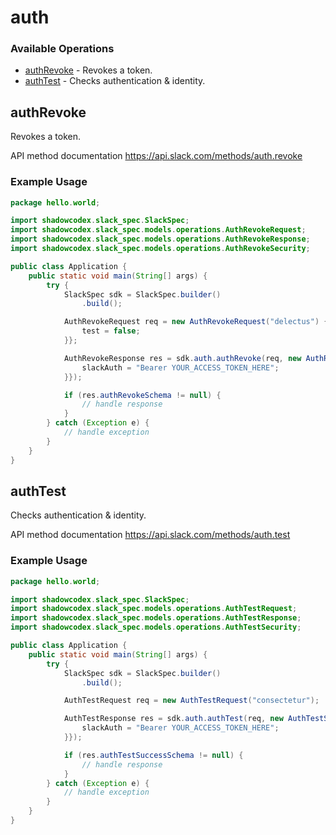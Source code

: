 # auth

### Available Operations

* [authRevoke](#authrevoke) - Revokes a token.
* [authTest](#authtest) - Checks authentication & identity.

## authRevoke

Revokes a token.

API method documentation
<https://api.slack.com/methods/auth.revoke>

### Example Usage

```java
package hello.world;

import shadowcodex.slack_spec.SlackSpec;
import shadowcodex.slack_spec.models.operations.AuthRevokeRequest;
import shadowcodex.slack_spec.models.operations.AuthRevokeResponse;
import shadowcodex.slack_spec.models.operations.AuthRevokeSecurity;

public class Application {
    public static void main(String[] args) {
        try {
            SlackSpec sdk = SlackSpec.builder()
                .build();

            AuthRevokeRequest req = new AuthRevokeRequest("delectus") {{
                test = false;
            }};            

            AuthRevokeResponse res = sdk.auth.authRevoke(req, new AuthRevokeSecurity("voluptate") {{
                slackAuth = "Bearer YOUR_ACCESS_TOKEN_HERE";
            }});

            if (res.authRevokeSchema != null) {
                // handle response
            }
        } catch (Exception e) {
            // handle exception
        }
    }
}
```

## authTest

Checks authentication & identity.

API method documentation
<https://api.slack.com/methods/auth.test>

### Example Usage

```java
package hello.world;

import shadowcodex.slack_spec.SlackSpec;
import shadowcodex.slack_spec.models.operations.AuthTestRequest;
import shadowcodex.slack_spec.models.operations.AuthTestResponse;
import shadowcodex.slack_spec.models.operations.AuthTestSecurity;

public class Application {
    public static void main(String[] args) {
        try {
            SlackSpec sdk = SlackSpec.builder()
                .build();

            AuthTestRequest req = new AuthTestRequest("consectetur");            

            AuthTestResponse res = sdk.auth.authTest(req, new AuthTestSecurity("vero") {{
                slackAuth = "Bearer YOUR_ACCESS_TOKEN_HERE";
            }});

            if (res.authTestSuccessSchema != null) {
                // handle response
            }
        } catch (Exception e) {
            // handle exception
        }
    }
}
```
